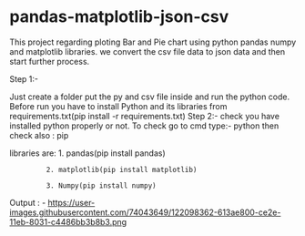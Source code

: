 
# pandas-matplotlib-json-csv

This project regarding ploting Bar and Pie chart using python pandas numpy and matplotlib libraries.
we convert the csv file data to json data and then start further process.

Step 1:- 

Just create a folder put the py and csv file inside and run the python code.
Before run you have to install  Python and its libraries from requirements.txt(pip install -r requirements.txt)
Step 2:-
         check you have installed  python properly or not.
         To check go to cmd type:-  python
         then check also : pip 
         
libraries are:
             1. pandas(pip install pandas)
       
             2. matplotlib(pip install matplotlib)
             
             3. Numpy(pip install numpy)
             
Output : - https://user-images.githubusercontent.com/74043649/122098362-613ae800-ce2e-11eb-8031-c4486bb3b8b3.png

